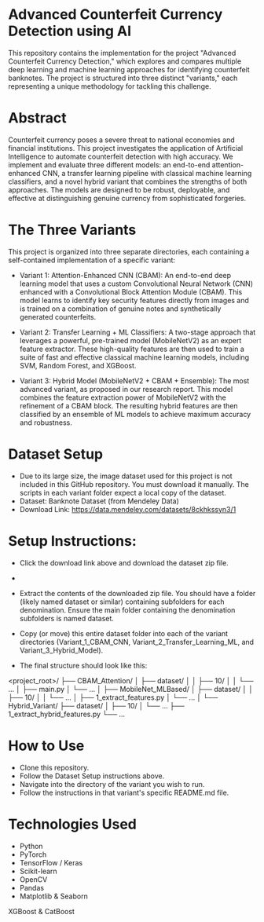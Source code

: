 # Advanced Counterfeit Currency Detection using AI
This repository contains the implementation for the project "Advanced Counterfeit Currency Detection," which explores and compares multiple deep learning and machine learning approaches for identifying counterfeit banknotes. The project is structured into three distinct "variants," each representing a unique methodology for tackling this challenge.

# Abstract
Counterfeit currency poses a severe threat to national economies and financial institutions. This project investigates the application of Artificial Intelligence to automate counterfeit detection with high accuracy. We implement and evaluate three different models: an end-to-end attention-enhanced CNN, a transfer learning pipeline with classical machine learning classifiers, and a novel hybrid variant that combines the strengths of both approaches. The models are designed to be robust, deployable, and effective at distinguishing genuine currency from sophisticated forgeries.

# The Three Variants
This project is organized into three separate directories, each containing a self-contained implementation of a specific variant:

- Variant 1: Attention-Enhanced CNN (CBAM): An end-to-end deep learning model that uses a custom Convolutional Neural Network (CNN) enhanced with a Convolutional Block Attention Module (CBAM). This model learns to identify key security features directly from images and is trained on a combination of genuine notes and synthetically generated counterfeits.

- Variant 2: Transfer Learning + ML Classifiers: A two-stage approach that leverages a powerful, pre-trained model (MobileNetV2) as an expert feature extractor. These high-quality features are then used to train a suite of fast and effective classical machine learning models, including SVM, Random Forest, and XGBoost.

- Variant 3: Hybrid Model (MobileNetV2 + CBAM + Ensemble): The most advanced variant, as proposed in our research report. This model combines the feature extraction power of MobileNetV2 with the refinement of a CBAM block. The resulting hybrid features are then classified by an ensemble of ML models to achieve maximum accuracy and robustness.

# Dataset Setup 
- Due to its large size, the image dataset used for this project is not included in this GitHub repository. You must download it manually. The scripts in each variant folder expect a local copy of the dataset.
- Dataset: Banknote Dataset (from Mendeley Data)
- Download Link: https://data.mendeley.com/datasets/8ckhkssyn3/1

# Setup Instructions:
- Click the download link above and download the dataset zip file.
- 
- Extract the contents of the downloaded zip file. You should have a folder (likely named dataset or similar) containing subfolders for each denomination. Ensure the main folder containing the denomination subfolders is named dataset.

- Copy (or move) this entire dataset folder into each of the variant directories (Variant_1_CBAM_CNN, Variant_2_Transfer_Learning_ML, and Variant_3_Hybrid_Model).

- The final structure should look like this:

<project_root>/
├── CBAM_Attention/
│   ├── dataset/
│   │   ├── 10/
│   │   └── ...
│   ├── main.py
│   └── ...
│
├── MobileNet_MLBased/
│   ├── dataset/
│   │   ├── 10/
│   │   └── ...
│   ├── 1_extract_features.py
│   └── ...
│
└── Hybrid_Variant/
    ├── dataset/
    │   ├── 10/
    │   └── ...
    ├── 1_extract_hybrid_features.py
    └── ...


# How to Use

- Clone this repository.
- Follow the Dataset Setup instructions above.
- Navigate into the directory of the variant you wish to run.
- Follow the instructions in that variant's specific README.md file.


# Technologies Used

- Python
- PyTorch
- TensorFlow / Keras
- Scikit-learn
- OpenCV
- Pandas
- Matplotlib & Seaborn

XGBoost & CatBoost
